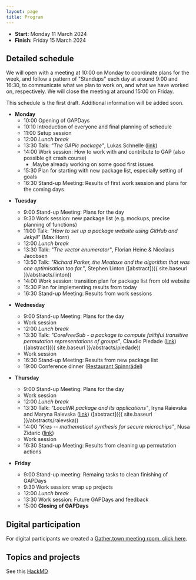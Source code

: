 ```yaml
---
layout: page
title: Program
---
```



* __Start:__ Monday 11 March 2024 <!-- , 9:00 UTC -->
* __Finish:__ Friday 15 March 2024

## Detailed schedule

We will open with a meeting at 10:00 on Monday to coordinate plans for the week,
and follow a pattern of "Standups" each day at around 9:00 and 16:30, to
communicate what we plan to work on, and what we have worked on, respectively.
We will close the meeting at around 15:00 on Friday.

This schedule is the first draft. Additional information will be added soon.


- **Monday**
  - 10:00 Opening of GAPDays 
  - 10:10 Introduction of everyone and final planning of schedule
  - 11:00 Setup session
  - 12:00 *Lunch break*
  - 13:30 Talk: *"The GAPic package"*, Lukas Schnelle ([link](https://github.com/GAP-ART-RWTH/GAPic))
  - 14:00 Work session: How to work with and contribute to GAP (also possible git crash course)
      - Maybe already working on some good first issues
  - 15:30 Plan for starting with new package list, especially setting of goals
  - 16:30 Stand-up Meeting: Results of first work session and plans for the coming days
<!--   - 20:00: Get-together at TODO -->

- **Tuesday**
  - 9:00 Stand-up Meeting: Plans for the day
  - 9:30 Work session: new package list (e.g. mockups, precise planning of functions)
  - 11:00 Talk: *"How to set up a package website using GitHub and Jekyll"* (Max Horn)
  - 12:00 *Lunch break*
  - 13:30 Talk: *"The vector enumerator"*, Florian Heine & Nicolaus Jacobsen
  - 13:50 Talk: *"Richard Parker, the Meataxe and the algorithm that was one optimisation too far."*, Stephen Linton ([abstract]({{ site.baseurl }}/abstracts/linton))
  - 14:00 Work session: transition plan for package list from old website
  - 15:30 Plan for implementing results from today
  - 16:30 Stand-up Meeting: Results from work sessions

- **Wednesday**
  - 9:00 Stand-up Meeting: Plans for the day
  - Work session
  - 12:00 *Lunch break*
  - 13:30 Talk: *"CoreFreeSub - a package to compute faithful transitive permutation representations of groups"*, Claudio Piedade ([link](https://github.com/CAPiedade/corefreesub)) ([abstract]({{ site.baseurl }}/abstracts/piedade))
  - Work session
  - 16:30 Stand-up Meeting: Results from new package list
  - 19:00 Conference dinner ([Restaurant Spinnrädel](https://spinnraedl.de))

- **Thursday**
  - 9:00 Stand-up Meeting: Plans for the day
  - Work session
  - 12:00 *Lunch break*
  - 13:30 Talk: *"LocalNR package and its applications"*, Iryna Raievska and Maryna Raievska ([link](https://github.com/gap-packages/LocalNR)) ([abstract]({{ site.baseurl }}/abstracts/raievska))
  - 14:00 *"Kres -- mathematical synthesis for secure microchips”*, Nusa Zidaric ([link](https://github.com/nzidaric))
  - Work session
  - 16:30 Stand-up Meeting: Results from cleaning up permutation actions

- **Friday**
  - 9:00 Stand-up meeting: Remaing tasks to clean finishing of GAPDays
  - 9:30 Work session: wrap up projects
  - 12:00 *Lunch break*
  - 13:30 Work session: Future GAPDays and feedback
  - 15:00 **Closing of GAPDays**


## Digital participation

For digital participants we created a [Gather.town meeting room, click here](https://app.gather.town/app/8v9jQV7Yeftv5bz1/GAPDays).

## Topics and projects

See this [HackMD](https://hackmd.io/e8lkzGISSRqoDscXa92uyw)
